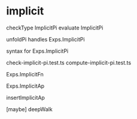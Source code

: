 # implicit

checkType ImplicitPi
evaluate ImplicitPi

unfoldPi handles Exps.ImplicitPi

syntax for Exps.ImplicitPi

check-implicit-pi.test.ts
compute-implicit-pi.test.ts

Exps.ImplicitFn

Exps.ImplicitAp

insertImplicitAp

[maybe] deepWalk

